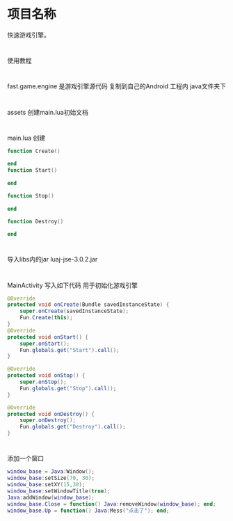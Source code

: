 # 项目名称
快速游戏引擎。
#
使用教程
#
fast.game.engine 是游戏引擎源代码 复制到自己的Android 工程内 java文件夹下
#
assets 创建main.lua初始文档  
#
main.lua 创建
```Lua
function Create()
    
end
function Start()
    
end

function Stop()
  
end

function Destroy()
    
end
```
#
导入libs内的jar luaj-jse-3.0.2.jar
#
MainActivity 写入如下代码  用于初始化游戏引擎
```Java
@Override
protected void onCreate(Bundle savedInstanceState) {
    super.onCreate(savedInstanceState);
    Fun.Create(this);
}
@Override
protected void onStart() {
    super.onStart();
    Fun.globals.get("Start").call();
}

@Override
protected void onStop() {
    super.onStop();
    Fun.globals.get("Stop").call();
}

@Override
protected void onDestroy() {
    super.onDestroy();
    Fun.globals.get("Destroy").call();
}
```
#
添加一个窗口
```Lua
window_base = Java:Window();
window_base:setSize(70, 30);
window_base:setXY(15,30);
window_base:setWindowTitle(true);
Java:addWindow(window_base);
window_base.Close = function() Java:removeWindow(window_base); end;
window_base.Up = function() Java:Mess("点击了"); end;
```